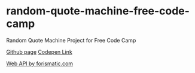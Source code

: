 # random-quote-machine-free-code-camp
Random Quote Machine Project for Free Code Camp

[Github page](https://vijitharan.github.io/random-quote-machine-free-code-camp/)
[Codepen Link](https://codepen.io/Vijitharan/pen/oeYMzO)

[Web API by forismatic.com](https://forismatic.com/en/api/)
